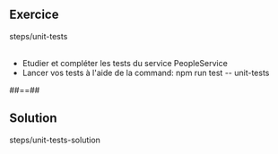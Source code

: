<!-- .slide: class="sfeir-bg-pink exercice" -->
## Exercice
<span class="center bold">steps/unit-tests</span>
<br><br>
- Etudier et compléter les tests du service PeopleService
- Lancer vos tests à l'aide de la command: npm run test -- unit-tests

##==##

<!-- .slide: class="sfeir-bg-blue exercice" -->
## Solution
<span class="full-center bold">steps/unit-tests-solution</span>

